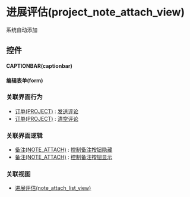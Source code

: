 # 进展评估(project_note_attach_view)  <!-- {docsify-ignore-all} -->


系统自动添加



## 控件
#### CAPTIONBAR(captionbar)
#### 编辑表单(form)


### 关联界面行为
  * [订单(PROJECT)](module/crm/project) : [发送评论](module/crm/project#界面行为)
  * [订单(PROJECT)](module/crm/project) : [清空评论](module/crm/project#界面行为)

### 关联界面逻辑
  * [备注(NOTE_ATTACH)](module/crm/note_attach) : [控制备注按钮隐藏](module/crm/note_attach/uilogic/note_icon_hidden)
  * [备注(NOTE_ATTACH)](module/crm/note_attach) : [控制备注按钮显示](module/crm/note_attach/uilogic/note_icon_show)

### 关联视图
  * [进展评估(note_attach_list_view)](app/view/note_attach_list_view)

<script>
 const { createApp } = Vue
  createApp({
    data() {
      return {

      }
    }
  }).use(ElementPlus).mount('#app')
</script>